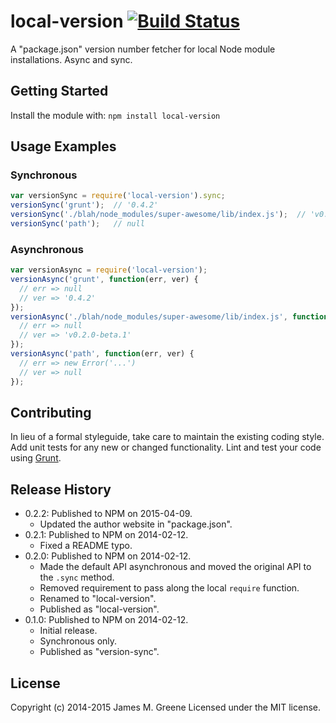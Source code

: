 # local-version [![Build Status](https://secure.travis-ci.org/JamesMGreene/node-local-version.png?branch=master)](http://travis-ci.org/JamesMGreene/node-local-version)

A "package.json" version number fetcher for local Node module installations. Async and sync.


## Getting Started
Install the module with: `npm install local-version`


## Usage Examples

### Synchronous

```js
var versionSync = require('local-version').sync;
versionSync('grunt');  // '0.4.2'
versionSync('./blah/node_modules/super-awesome/lib/index.js');  // 'v0.2.0-beta.1'
versionSync('path');   // null
```


### Asynchronous

```js
var versionAsync = require('local-version');
versionAsync('grunt', function(err, ver) {
  // err => null
  // ver => '0.4.2'
});
versionAsync('./blah/node_modules/super-awesome/lib/index.js', function(err, ver) {
  // err => null
  // ver => 'v0.2.0-beta.1'
});
versionAsync('path', function(err, ver) {
  // err => new Error('...')
  // ver => null
});
```


## Contributing
In lieu of a formal styleguide, take care to maintain the existing coding style.
Add unit tests for any new or changed functionality.
Lint and test your code using [Grunt](http://gruntjs.com/).


## Release History
 - 0.2.2: Published to NPM on 2015-04-09.
    - Updated the author website in "package.json".
 - 0.2.1: Published to NPM on 2014-02-12.
    - Fixed a README typo.
 - 0.2.0: Published to NPM on 2014-02-12.
    - Made the default API asynchronous and moved the original API to the `.sync` method.
    - Removed requirement to pass along the local `require` function.
    - Renamed to "local-version".
    - Published as "local-version".
 - 0.1.0: Published to NPM on 2014-02-12.
    - Initial release.
    - Synchronous only.
    - Published as "version-sync".


## License
Copyright (c) 2014-2015 James M. Greene
Licensed under the MIT license.
